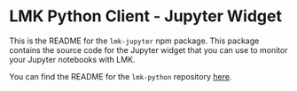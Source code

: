 # LMK Python Client - Jupyter Widget

This is the README for the `lmk-jupyter` npm package. This package contains the source code for the Jupyter widget that you can use to monitor your Jupyter notebooks with LMK.

You can find the README for the `lmk-python` repository [here](/README.md).
